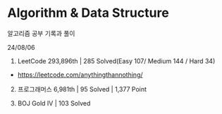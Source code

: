 # Algorithm & Data Structure

알고리즘 공부 기록과 풀이

24/08/06

1. LeetCode 293,896th | 285 Solved(Easy 107/ Medium 144 / Hard 34)
- https://leetcode.com/anythingthannothing/

2. 프로그래머스 6,981th | 95 Solved | 1,377 Point

3. BOJ Gold IV | 103 Solved
